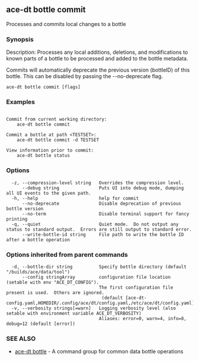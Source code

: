 ## ace-dt bottle commit

Processes and commits local changes to a bottle

### Synopsis

Description:
  Processes any local additions, deletions, and modifications to known 
  parts of a bottle to be processed and added to the bottle metadata.

  Commits will automatically deprecate the previous version (bottleID) of this bottle.
  This can be disabled by passing the --no-deprecate flag.


```
ace-dt bottle commit [flags]
```

### Examples

```

Commit from current working directory:
	ace-dt bottle commit

Commit a bottle at path <TESTSET>:
	ace-dt bottle commit -d TESTSET

View information prior to commit: 
	ace-dt bottle status

```

### Options

```
  -z, --compression-level string   Overrides the compression level.
      --debug string               Puts UI into debug mode, dumping all UI events to the given path.
  -h, --help                       help for commit
      --no-deprecate               Disable deprecation of previous bottle version
      --no-term                    Disable terminal support for fancy printing
  -q, --quiet                      Quiet mode.  Do not output any status to standard output.  Errors are still output to standard error.
      --write-bottle-id string     File path to write the bottle ID after a bottle operation
```

### Options inherited from parent commands

```
  -d, --bottle-dir string          Specify bottle directory (default "/builds/ace/data/tool")
      --config stringArray         configuration file location (setable with env "ACE_DT_CONFIG").
                                   The first configuration file present is used.  Others are ignored.
                                    (default [ace-dt-config.yaml,HOMEDIR/.config/ace/dt/config.yaml,/etc/ace/dt/config.yaml])
  -v, --verbosity strings[=warn]   Logging verbosity level (also setable with environment variable ACE_DT_VERBOSITY)
                                   Aliases: error=0, warn=4, info=8, debug=12 (default [error])
```

### SEE ALSO

* [ace-dt bottle](ace-dt_bottle.md)	 - A command group for common data bottle operations

